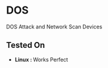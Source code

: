 # DOS
DOS Attack and Network Scan Devices 
## Tested On 
<ul>
  <li> <B>Linux : </B> Works Perfect
</ul>
